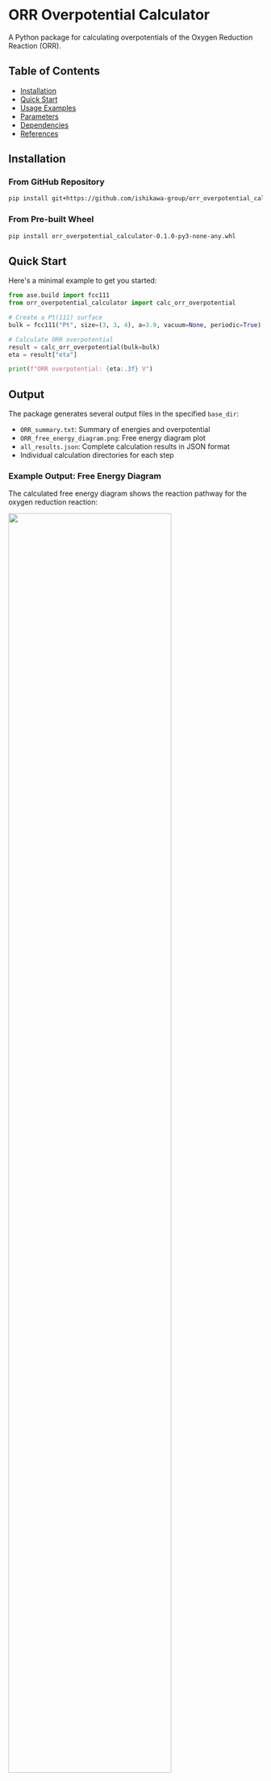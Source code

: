 # ORR Overpotential Calculator

A Python package for calculating overpotentials of the Oxygen Reduction Reaction (ORR).

## Table of Contents

- [Installation](#installation)
- [Quick Start](#quick-start)
- [Usage Examples](#usage-examples)
- [Parameters](#parameters)
- [Dependencies](#dependencies)
- [References](#references)

## Installation

### From GitHub Repository

```bash
pip install git+https://github.com/ishikawa-group/orr_overpotential_calculator.git
```

### From Pre-built Wheel

```bash
pip install orr_overpotential_calculator-0.1.0-py3-none-any.whl
```

## Quick Start

Here's a minimal example to get you started:

```python
from ase.build import fcc111
from orr_overpotential_calculator import calc_orr_overpotential

# Create a Pt(111) surface
bulk = fcc111("Pt", size=(3, 3, 4), a=3.9, vacuum=None, periodic=True)

# Calculate ORR overpotential
result = calc_orr_overpotential(bulk=bulk)
eta = result["eta"]

print(f"ORR overpotential: {eta:.3f} V")
```
## Output

The package generates several output files in the specified `base_dir`:

- `ORR_summary.txt`: Summary of energies and overpotential
- `ORR_free_energy_diagram.png`: Free energy diagram plot
- `all_results.json`: Complete calculation results in JSON format
- Individual calculation directories for each step

### Example Output: Free Energy Diagram

The calculated free energy diagram shows the reaction pathway for the oxygen reduction reaction:

<img src="example/surface/result/ORR_free_energy_diagram_test.png" width="80%">

*Figure: Example of the automatically generated free energy diagram showing the 4-electron ORR pathway on a catalyst surface.*
## Usage Examples

### Basic Usage with VASP Calculator

```python
#!/usr/bin/env python3
from pathlib import Path
from typing import Dict, Any, List, Tuple

from ase.build import fcc111
from orr_overpotential_calculator import calc_orr_overpotential

# Configuration parameters
base_dir = str(Path(__file__).parent / "Pt111")
force = True  # Overwrite existing calculations
log_level = "INFO"
calc_type = "vasp"
yaml_path = str(Path(__file__).parent / "vasp.yaml")

# Create bulk structure
bulk = fcc111("Pt", size=(3, 3, 4), a=3.9, vacuum=None, periodic=True)

# Define adsorption sites for ORR intermediates
orr_adsorbates: Dict[str, List[Tuple[float, float]]] = {
    "HO2": [(0.0, 0.0), (0.5, 0.0), (0.33, 0.33), (0.66, 0.66)],  # ontop, bridge, fcc, hcp
    "O":   [(0.0, 0.0), (0.5, 0.0), (0.33, 0.33), (0.66, 0.66)],
    "OH":  [(0.0, 0.0), (0.5, 0.0), (0.33, 0.33), (0.66, 0.66)],
}

# Calculate ORR overpotential
result = calc_orr_overpotential(
    bulk=bulk,
    base_dir=base_dir,
    force=force,
    log_level=log_level,
    calc_type=calc_type,
    adsorbates=orr_adsorbates,
    yaml_path=yaml_path
)

# Extract results
eta = result["eta"]
limiting_potential = result["U_L"]

# Display results
print(f"ORR overpotential: {eta:.3f} V")
print(f"Limiting potential: {limiting_potential:.3f} V")
```

### Using MACE Calculator

```python
from ase.build import fcc111
from orr_overpotential_calculator import calc_orr_overpotential

# Create structure
bulk = fcc111("Pt", size=(3, 3, 4), a=3.9, vacuum=None, periodic=True)

# Use neural network potential
result = calc_orr_overpotential(
    bulk=bulk,
    calc_type="mace",
    base_dir="results_mace"
)

eta = result["eta"]
print(f"ORR overpotential (mace): {eta:.3f} V")
```

### Custom Adsorption Sites

```python
from ase.build import fcc111
from orr_overpotential_calculator import calc_orr_overpotential

bulk = fcc111("Pt", size=(3, 3, 4), a=3.9, vacuum=None, periodic=True)

# Define custom adsorption sites (fractional coordinates)
custom_sites = {
    "HO2": [(0.0, 0.0), (0.5, 0.5)],  # Only ontop and bridge
    "O":   [(0.33, 0.33)],             # Only fcc hollow
    "OH":  [(0.0, 0.0), (0.33, 0.33), (0.66, 0.66)],  # ontop, fcc, hcp
}

result = calc_orr_overpotential(
    bulk=bulk,
    adsorbates=custom_sites,
    base_dir="custom_sites"
)

eta = result["eta"]
print(f"ORR overpotential (custom sites): {eta:.3f} V")
```

## Parameters

### Main Function Parameters

| Parameter | Type | Default | Description |
|-----------|------|---------|-------------|
| `bulk` | `Atoms` | Required | ASE Atoms object representing the bulk structure |
| `base_dir` | `str` | `"result/matter_sim"` | Directory for saving calculation results |
| `force` | `bool` | `False` | Whether to overwrite existing calculations |
| `log_level` | `str` | `"INFO"` | Logging level ("DEBUG", "INFO", "WARNING", "ERROR") |
| `calc_type` | `str` | `"mace"` | Calculator type ("vasp", "mace") |
| `adsorbates` | `Dict` | `None` | Custom adsorption site definitions (optional) |
| `yaml_path` | `str` | `None` | Path to VASP configuration file (required for VASP) |


## Dependencies

### Required Packages

- **numpy**: Numerical computing
- **matplotlib**: Plotting and visualization
- **ase**: Atomic Simulation Environment
- **pathlib**: Path handling (Python standard library)
- **typing**: Type hints (Python standard library)

### Optional Calculator Dependencies

- **VASP**: Vienna Ab initio Simulation Package (for `calc_type="vasp"`)
- **mace**: Neural Network Potential for Materials Simulation (for `calc_type="mace"`)

### Installation of Calculator Dependencies

```bash
# For mace
pip install mace
```

## Output Files

The package generates several output files in the specified `base_dir`:

- `ORR_summary.txt`: Summary of energies and overpotential
- `ORR_free_energy_diagram.png`: Free energy diagram plot
- `all_results.json`: Complete calculation results in JSON format
- Individual calculation directories for each step

## References

1. **Nørskov, J. K., Rossmeisl, J., Logadottir, A., & Lindqvist, L.** (2004). Origin of the Overpotential for Oxygen Reduction at a Fuel-Cell Cathode. *The Journal of Physical Chemistry B*, 108(46), 17886-17892. [https://doi.org/10.1021/jp047349j](https://doi.org/10.1021/jp047349j)

2. **Zhang, Q., & Asthagiri, A.** (2019). Solvation effects on DFT predictions of ORR activity on metal surfaces. *Catalysis Today*, 323, 35-43. [https://doi.org/10.1016/j.cattod.2018.07.036](https://doi.org/10.1016/j.cattod.2018.07.036)

3. **Nair, A. S., & Pathak, B.** (2019). Importance of Dispersion and Relativistic Effects for ORR Overpotential Calculation on Pt(111) surface. *arXiv:1908.08697*. [https://doi.org/10.48550/arXiv.1908.08697](https://doi.org/10.48550/arXiv.1908.08697)

4. **Bajdich, M., García-Mota, M., Vojvodic, A., Nørskov, J. K., & Bell, A. T.** (2013). Theoretical Investigation of the Activity of Cobalt Oxides for the Electrochemical Oxidation of Water. *Journal of the American Chemical Society*, 135(36), 13521-13530. [https://doi.org/10.1021/ja405997s](https://doi.org/10.1021/ja405997s)

5. **Daniel Martín Yerga.** (2019). Practical introduction to DFT for Electrocatalysis – 1. Free energy diagrams. [https://dyerga.org/blog/2019/02/09/practical-introduction-to-dft-for-electrocatalysis-1-free-energy-diagrams/](https://dyerga.org/blog/2019/02/09/practical-introduction-to-dft-for-electrocatalysis-1-free-energy-diagrams/)

## License

ABC...